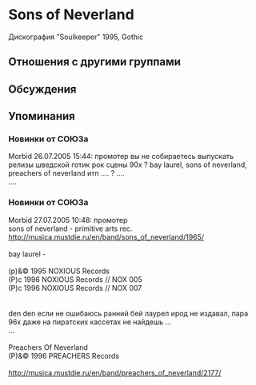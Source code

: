 # Sons of Neverland

Дискография
"Soulkeeper" 1995, Gothic

## Отношения с другими группами


## Обсуждения


## Упоминания

### Новинки от СОЮЗа

Morbid 26.07.2005 15:44:
 промотер вы не собираетесь выпускать релизы шведской готик рок сцены 90х ?  bay laurel, sons of neverland, preachers of neverland  итп .... ? .... <BR> .... <BR>

### Новинки от СОЮЗа

Morbid 27.07.2005 10:48:
промотер<BR>sons of neverland - primitive arts rec.<BR><A HREF="http://musica.mustdie.ru/en/band/sons_of_neverland/1965/" TARGET="_blank">http://musica.mustdie.ru/en/band/sons_of_neverland/1965/</A><BR><BR>bay laurel - <BR><BR>(p)&&copy; 1995 NOXIOUS Records<BR>(P)c 1996 NOXIOUS Records // NOX 005<BR>(P)c 1996 NOXIOUS Records // NOX 007<BR><BR><BR>den den если не ошибаюсь ранний бей лаурел ирод не издавал, пара 96х даже на пиратских кассетах не найдешь ... <BR>...<BR><BR>Preachers Of Neverland<BR>(P)&&copy; 1996 PREACHERS Records<BR><BR><A HREF="http://musica.mustdie.ru/en/band/preachers_of_neverland/2177/" TARGET="_blank">http://musica.mustdie.ru/en/band/preachers_of_neverland/2177/</A>

